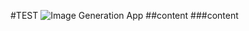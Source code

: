 #TEST
![Image Generation App](https://copilot.microsoft.com/images/create/an-astronaut-skiing-on-the-moon-with-earth-in-the-/1-667004d0d3064284ac865d27694ee04f?id=ML8EzXjVGHInYu9QTjLeTw%3d%3d&view=detailv2&idpp=genimg&idpclose=1&thId=OIG1.ROQdizJUOfA03HtG4G_Q&lng=en-US&ineditshare=1)
##content
###content
